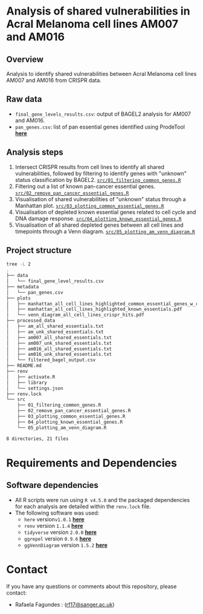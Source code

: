 # Analysis of shared vulnerabilities in Acral Melanoma cell lines AM007 and AM016

## Overview
Analysis to identify shared vulnerabilities between Acral Melanoma cell lines AM007 and AM016 from CRISPR data.

## Raw data
- `final_gene_levels_results.csv`: output of BAGEL2 analysis for AM007 and AM016.
- `pan_genes.csv`: list of pan essential genes identified using ProdeTool [**here**](https://github.com/cantorethomas/prodeTool)

## Analysis steps
1. Intersect CRISPR results from cell lines to identify all shared vulnerabilities, followed by filtering to identify genes with "unknown" status classification by BAGEL2. [`src/01_filtering_common_genes.R`](src/01_filtering_common_genes.R)
2. Filtering out a list of known pan-cancer essential genes. [`src/02_remove_pan_cancer_essential_genes.R`](src/02_remove_pan_cancer_essential_genes.R)
3. Visualisation of shared vulnerabilities of "unknown" status through a Manhattan plot. [`src/03_plotting_common_essential_genes.R`](src/03_plotting_common_essential_genes.R)
4. Visualisation of depleted known essential genes related to cell cycle and DNA damage response. [`src/04_plotting_known_essential_genes.R`](src/04_plotting_known_essential_genes.R)
5. Visualisation of all shared depleted genes between all cell lines and timepoints through a Venn diagram. [`src/05_plotting_am_venn_diagram.R`](src/05_plotting_am_venn_diagram.R)

## Project structure
```bash
tree -L 2
.
├── data
│   └── final_gene_level_results.csv
├── metadata
│   └── pan_genes.csv
├── plots
│   ├── manhattan_all_cell_lines_highlighted_common_essential_genes_w_ras.pdf
│   ├── manhattan_all_cell_lines_highlighted_known_essentials.pdf
│   └── venn_diagram_all_cell_lines_crispr_hits.pdf
├── processed_data
│   ├── am_all_shared_essentials.txt
│   ├── am_unk_shared_essentials.txt
│   ├── am007_all_shared_essentials.txt
│   ├── am007_unk_shared_essentials.txt
│   ├── am016_all_shared_essentials.txt
│   ├── am016_unk_shared_essentials.txt
│   └── filtered_bagel_output.csv
├── README.md
├── renv
│   ├── activate.R
│   ├── library
│   └── settings.json
├── renv.lock
└── src
    ├── 01_filtering_common_genes.R
    ├── 02_remove_pan_cancer_essential_genes.R
    ├── 03_plotting_common_essential_genes.R
    ├── 04_plotting_known_essential_genes.R
    └── 05_plotting_am_venn_diagram.R

8 directories, 21 files

```

# Requirements and Dependencies
## Software dependencies
- All R scripts were run using `R v4.5.0` and the packaged dependencies for each analysis are detailed within the `renv.lock` file.
- The following software was used:
  - `here` version`v1.0.1` [**here**](https://github.com/r-lib/here)
  - `renv` version `1.1.4` [**here**](https://github.com/rstudio/renv)
  - `tidyverse` version `2.0.0` [**here**](https://github.com/tidyverse/tidyverse)
  - `ggrepel` version `0.9.6` [**here**](https://github.com/slowkow/ggrepel)
  - `ggVennDiagram` version `1.5.2` [**here**](https://github.com/gaospecial/ggVennDiagram)

# Contact
  If you have any questions or comments about this repository, please contact:
  - Rafaela Fagundes : (<rf17@sanger.ac.uk>)